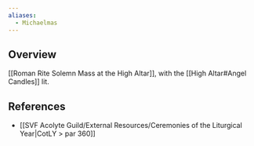 ```yaml
---
aliases:
  - Michaelmas
---
```

## Overview
[[Roman Rite Solemn Mass at the High Altar]], with the [[High Altar#Angel Candles]] lit.

## References
- [[SVF Acolyte Guild/External Resources/Ceremonies of the Liturgical Year|CotLY > par 360]]

